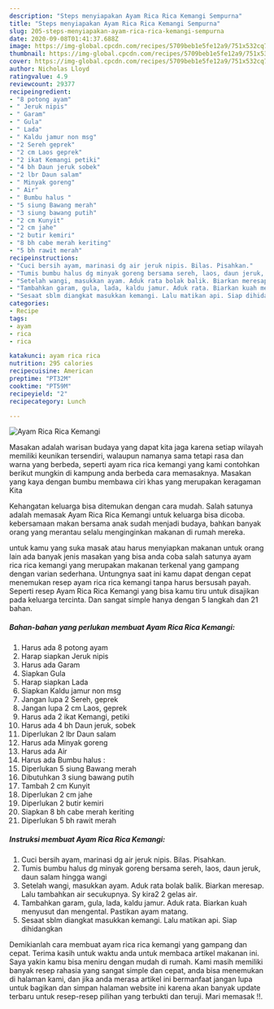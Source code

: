 ```yaml
---
description: "Steps menyiapakan Ayam Rica Rica Kemangi Sempurna"
title: "Steps menyiapakan Ayam Rica Rica Kemangi Sempurna"
slug: 205-steps-menyiapakan-ayam-rica-rica-kemangi-sempurna
date: 2020-09-08T01:41:37.688Z
image: https://img-global.cpcdn.com/recipes/5709beb1e5fe12a9/751x532cq70/ayam-rica-rica-kemangi-foto-resep-utama.jpg
thumbnail: https://img-global.cpcdn.com/recipes/5709beb1e5fe12a9/751x532cq70/ayam-rica-rica-kemangi-foto-resep-utama.jpg
cover: https://img-global.cpcdn.com/recipes/5709beb1e5fe12a9/751x532cq70/ayam-rica-rica-kemangi-foto-resep-utama.jpg
author: Nicholas Lloyd
ratingvalue: 4.9
reviewcount: 29377
recipeingredient:
- "8 potong ayam"
- " Jeruk nipis"
- " Garam"
- " Gula"
- " Lada"
- " Kaldu jamur non msg"
- "2 Sereh geprek"
- "2 cm Laos geprek"
- "2 ikat Kemangi petiki"
- "4 bh Daun jeruk sobek"
- "2 lbr Daun salam"
- " Minyak goreng"
- " Air"
- " Bumbu halus "
- "5 siung Bawang merah"
- "3 siung bawang putih"
- "2 cm Kunyit"
- "2 cm jahe"
- "2 butir kemiri"
- "8 bh cabe merah keriting"
- "5 bh rawit merah"
recipeinstructions:
- "Cuci bersih ayam, marinasi dg air jeruk nipis. Bilas. Pisahkan."
- "Tumis bumbu halus dg minyak goreng bersama sereh, laos, daun jeruk, daun salam hingga wangi"
- "Setelah wangi, masukkan ayam. Aduk rata bolak balik. Biarkan meresap. Lalu tambahkan air secukupnya. Sy kira2 2 gelas air."
- "Tambahkan garam, gula, lada, kaldu jamur. Aduk rata. Biarkan kuah menyusut dan mengental. Pastikan ayam matang."
- "Sesaat sblm diangkat masukkan kemangi. Lalu matikan api. Siap dihidangkan"
categories:
- Recipe
tags:
- ayam
- rica
- rica

katakunci: ayam rica rica 
nutrition: 295 calories
recipecuisine: American
preptime: "PT32M"
cooktime: "PT59M"
recipeyield: "2"
recipecategory: Lunch

---
```



![Ayam Rica Rica Kemangi](https://img-global.cpcdn.com/recipes/5709beb1e5fe12a9/751x532cq70/ayam-rica-rica-kemangi-foto-resep-utama.jpg)

Masakan adalah warisan budaya yang dapat kita jaga karena setiap wilayah memiliki keunikan tersendiri, walaupun namanya sama tetapi rasa dan warna yang berbeda, seperti ayam rica rica kemangi yang kami contohkan berikut mungkin di kampung anda berbeda cara memasaknya. Masakan yang kaya dengan bumbu membawa ciri khas yang merupakan keragaman Kita

Kehangatan keluarga bisa ditemukan dengan cara mudah. Salah satunya adalah memasak Ayam Rica Rica Kemangi untuk keluarga bisa dicoba. kebersamaan makan bersama anak sudah menjadi budaya, bahkan banyak orang yang merantau selalu menginginkan makanan di rumah mereka.



untuk kamu yang suka masak atau harus menyiapkan makanan untuk orang lain ada banyak jenis masakan yang bisa anda coba salah satunya ayam rica rica kemangi yang merupakan makanan terkenal yang gampang dengan varian sederhana. Untungnya saat ini kamu dapat dengan cepat menemukan resep ayam rica rica kemangi tanpa harus bersusah payah.
Seperti resep Ayam Rica Rica Kemangi yang bisa kamu tiru untuk disajikan pada keluarga tercinta. Dan sangat simple hanya dengan 5 langkah dan 21 bahan.


<!--inarticleads1-->

##### Bahan-bahan yang perlukan membuat Ayam Rica Rica Kemangi:

1. Harus ada 8 potong ayam
1. Harap siapkan  Jeruk nipis
1. Harus ada  Garam
1. Siapkan  Gula
1. Harap siapkan  Lada
1. Siapkan  Kaldu jamur non msg
1. Jangan lupa 2 Sereh, geprek
1. Jangan lupa 2 cm Laos, geprek
1. Harus ada 2 ikat Kemangi, petiki
1. Harus ada 4 bh Daun jeruk, sobek
1. Diperlukan 2 lbr Daun salam
1. Harus ada  Minyak goreng
1. Harus ada  Air
1. Harus ada  Bumbu halus :
1. Diperlukan 5 siung Bawang merah
1. Dibutuhkan 3 siung bawang putih
1. Tambah 2 cm Kunyit
1. Diperlukan 2 cm jahe
1. Diperlukan 2 butir kemiri
1. Siapkan 8 bh cabe merah keriting
1. Diperlukan 5 bh rawit merah




<!--inarticleads2-->

##### Instruksi membuat  Ayam Rica Rica Kemangi:

1. Cuci bersih ayam, marinasi dg air jeruk nipis. Bilas. Pisahkan.
1. Tumis bumbu halus dg minyak goreng bersama sereh, laos, daun jeruk, daun salam hingga wangi
1. Setelah wangi, masukkan ayam. Aduk rata bolak balik. Biarkan meresap. Lalu tambahkan air secukupnya. Sy kira2 2 gelas air.
1. Tambahkan garam, gula, lada, kaldu jamur. Aduk rata. Biarkan kuah menyusut dan mengental. Pastikan ayam matang.
1. Sesaat sblm diangkat masukkan kemangi. Lalu matikan api. Siap dihidangkan




Demikianlah cara membuat ayam rica rica kemangi yang gampang dan cepat. Terima kasih untuk waktu anda untuk membaca artikel makanan ini. Saya yakin kamu bisa meniru dengan mudah di rumah. Kami masih memiliki banyak resep rahasia yang sangat simple dan cepat, anda bisa menemukan di halaman kami, dan jika anda merasa artikel ini bermanfaat jangan lupa untuk bagikan dan simpan halaman website ini karena akan banyak update terbaru untuk resep-resep pilihan yang terbukti dan teruji. Mari memasak !!. 
